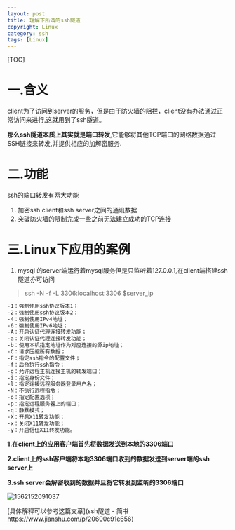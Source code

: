```yaml
---
layout: post
title: 理解下所谓的ssh隧道
copyright: Linux
category: ssh
tags: [Linux]
---
```


[TOC]

# 一.含义

client为了访问到server的服务，但是由于防火墙的阻拦，client没有办法通过正常访问来进行,这就用到了ssh隧道。

**那么ssh隧道本质上其实就是端口转发**,它能够将其他TCP端口的网络数据通过SSH链接来转发,并提供相应的加解密服务.

# 二.功能

ssh的端口转发有两大功能

1. 加密ssh client和ssh server之间的通讯数据
2. 突破防火墙的限制完成一些之前无法建立成功的TCP连接

# 三.Linux下应用的案例

1. mysql 的server端运行着mysql服务但是只监听着127.0.0.1,在client端搭建ssh隧道亦可访问

> ssh -N -f -L 3306:localhost:3306 $server_ip

```bash
-1：强制使用ssh协议版本1；
-2：强制使用ssh协议版本2；
-4：强制使用IPv4地址；
-6：强制使用IPv6地址；
-A：开启认证代理连接转发功能；
-a：关闭认证代理连接转发功能；
-b：使用本机指定地址作为对应连接的源ip地址；
-C：请求压缩所有数据；
-F：指定ssh指令的配置文件；
-f：后台执行ssh指令；
-g：允许远程主机连接主机的转发端口；
-i：指定身份文件；
-l：指定连接远程服务器登录用户名；
-N：不执行远程指令；
-o：指定配置选项；
-p：指定远程服务器上的端口；
-q：静默模式；
-X：开启X11转发功能；
-x：关闭X11转发功能；
-y：开启信任X11转发功能。
```

**1.在client上的应用客户端首先将数据发送到本地的3306端口**

**2.client上的ssh客户端将本地3306端口收到的数据发送到server端的ssh server上**

**3.ssh server会解密收到的数据并且将它转发到监听的3306端口**



![1562152091037](C:\Users\Join\AppData\Roaming\Typora\typora-user-images\1562152091037.png)

[具体解释可以参考这篇文章](ssh隧道 - 简书
https://www.jianshu.com/p/20600c91e656)